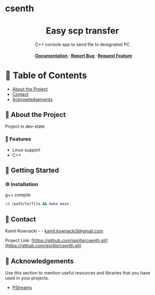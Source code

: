 # csenth
<div align='center'>

<h1>Easy scp transfer</h1>
<p>C++ console app to send file to designated PC</p>

<h4> <span> · </span> <a href="https://github.com/Gorillq/csenth/blob/master/README.md"> Documentation </a> <span> · </span> <a href="https://github.com/Gorillq/csenth/issues"> Report Bug </a> <span> · </span> <a href="https://github.com/Gorillq/csenth/issues"> Request Feature </a> </h4>


</div>

# :notebook_with_decorative_cover: Table of Contents

- [About the Project](#star2-about-the-project)
- [Contact](#handshake-contact)
- [Acknowledgements](#gem-acknowledgements)


## :star2: About the Project
 Project in dev-state

### :dart: Features
- Linux support
- C++



## :toolbox: Getting Started

### :gear: Installation

g++ compile
```bash
cd /path/to/file && make main
```


## :handshake: Contact

Kamil Kownacki - - kamil.kownacki3@gmail.com

Project Link: [https://github.com/gorillq/csenth.git](https://github.com/gorillq/csenth.git)

## :gem: Acknowledgements

Use this section to mention useful resources and libraries that you have used in your projects.

- [PStreams](https://pstreams.sourceforge.net/)
